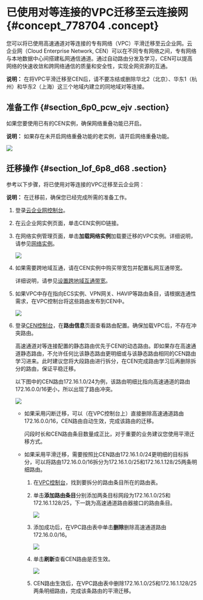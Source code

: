 # 已使用对等连接的VPC迁移至云连接网 {#concept_778704 .concept}

您可以将已使用高速通道对等连接的专有网络（VPC）平滑迁移至云企业网。云企业网（Cloud Enterprise Network, CEN）可以在不同专有网络之间，专有网络与本地数据中心间搭建私网通信通道。通过自动路由分发及学习，CEN可以提高网络的快速收敛和跨网络通信的质量和安全性，实现全网资源的互通。

**说明：** 在将VPC平滑迁移至CEN后，请不要冻结或删除华北2（北京）、华东1（杭州）和华东2（上海）这三个地域内建立的同地域对等连接。

## 准备工作 {#section_6p0_pcw_ejv .section}

如果您要使用已有的CEN实例，确保网络重叠功能已开启。

**说明：** 如果存在未开启网络重叠功能的老实例，请开启网络重叠功能。

![](http://static-aliyun-doc.oss-cn-hangzhou.aliyuncs.com/assets/img/630333/156136315049935_zh-CN.png)

## 迁移操作 {#section_lof_6p8_d68 .section}

参考以下步骤，将已使用对等连接的VPC迁移至云企业网：

**说明：** 在迁移前，确保您已经完成所需的准备工作。

1.  登录[云企业网控制台](https://cen.console.aliyun.com)。
2.  在云企业网实例页面，单击CEN实例ID链接。
3.  在网络实例管理页面，单击**加载网络实例**加载要迁移的VPC实例。详细说明，请参见[网络实例](../cn.zh-CN/用户指南/网络实例.md#)。

    ![](http://static-aliyun-doc.oss-cn-hangzhou.aliyuncs.com/assets/img/630439/156136315049889_zh-CN.png)

4.  如果需要跨地域互通，请在CEN实例中购买带宽包并配置私网互通带宽。

    详细说明，请参见[设置跨地域互通带宽](../cn.zh-CN/用户指南/跨地域互通带宽.md#section_gtq_n5n_tdb)。

5.  如果VPC中存在指向ECS实例、VPN网关、HAVIP等路由条目，请根据连通性需求，在VPC控制台将这些路由发布到CEN中。

    ![](http://static-aliyun-doc.oss-cn-hangzhou.aliyuncs.com/assets/img/630439/156136315049940_zh-CN.png)

6.  登录[CEN控制台](https://cen.console.aliyun.com/cen/detail/cen-0e7i2gmdfs6ymbxgay/route)，在**路由信息**页面查看路由配置。确保加载VPC后，不存在冲突路由。

    高速通道对等连接配置的静态路由优先于CEN的动态路由。即如果存在高速通道静态路由，不允许任何比该静态路由更明细或与该静态路由相同的CEN路由学习进来。此时建议您将大段路由进行拆分，在CEN完成路由学习后再删除拆分的路由，保证平稳迁移。

    以下图中的CEN路由172.16.1.0/24为例，该路由明细比指向高速通道的路由172.16.0.0/16更小，所以出现了路由冲突。

    ![](http://static-aliyun-doc.oss-cn-hangzhou.aliyuncs.com/assets/img/630439/156136315049944_zh-CN.png)

    -   如果采用闪断迁移，可以（在VPC控制台上）直接删除高速通道路由172.16.0.0/16，CEN路由自动生效，完成该路由的迁移。

        闪段时长和CEN路由条目数量成正比，对于重要的业务建议您使用平滑迁移方式。

    -   如果采用平滑迁移，需要按照比CEN路由172.16.1.0/24更明细的目标拆分，可以将路由172.16.0.0/16拆分为172.16.1.0/25和172.16.1.128/25两条明细路由。
        1.  在[VPC控制台](https://vpcnext.console.aliyun.com)，找到要拆分的路由条目所在的路由表。
        2.  单击**添加路由条目**分别添加两条目标网段为172.16.1.0/25和172.16.1.128/25，下一跳为高速通道路由器接口的路由条目。

            ![](http://static-aliyun-doc.oss-cn-hangzhou.aliyuncs.com/assets/img/630439/156136315149945_zh-CN.png)

        3.  添加成功后，在VPC路由表中单击**删除**删除高速通道路由172.16.0.0/16。

            ![](http://static-aliyun-doc.oss-cn-hangzhou.aliyuncs.com/assets/img/630439/156136315149946_zh-CN.png)

        4.  单击**刷新**查看CEN路由是否生效。

            ![](http://static-aliyun-doc.oss-cn-hangzhou.aliyuncs.com/assets/img/630439/156136315249947_zh-CN.png)

        5.  CEN路由生效后，在VPC路由表中删除172.16.1.0/25和172.16.1.128/25两条明细路由，完成该条路由的平滑迁移。

